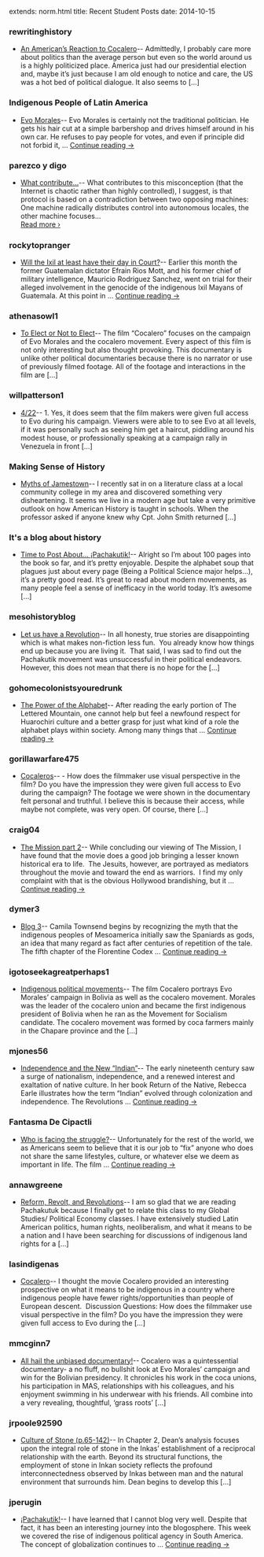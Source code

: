 extends: norm.html
title: Recent Student Posts
date: 2014-10-15


### rewritinghistory
*  [An American’s Reaction to Cocalero](http://onceuponatimetherewereindigenouspeople.wordpress.com/2013/04/22/an-americans-reaction-to-cocalero/)-- Admittedly, I probably care more about politics than the average person but even so the world around us is a highly politicized place. America just had our presidential election and, maybe it’s just because I am old enough to notice and care, the US was a hot bed of political dialogue. It also seems to [&#8230;]<img alt="" border="0" height="1" src="http://pixel.wp.com/b.gif?host=onceuponatimetherewereindigenouspeople.wordpress.com&#038;blog=46171444&#038;post=23&#038;subd=onceuponatimetherewereindigenouspeople&#038;ref=&#038;feed=1" width="1" />

### Indigenous People of Latin America
*  [Evo Morales](http://rachelvol13.wordpress.com/2013/04/22/evo-morales/)-- Evo Morales is certainly not the traditional politician. He gets his hair cut at a simple barbershop and drives himself around in his own car. He refuses to pay people for votes, and even if principle did not forbid it, &#8230; <a href="http://rachelvol13.wordpress.com/2013/04/22/evo-morales/">Continue reading <span class="meta-nav">&#8594;</span></a><img alt="" border="0" height="1" src="http://pixel.wp.com/b.gif?host=rachelvol13.wordpress.com&#038;blog=45489163&#038;post=210&#038;subd=rachelvol13&#038;ref=&#038;feed=1" width="1" />

### parezco y digo
*  [What contribute…](http://parezcoydigo.wordpress.com/2013/10/07/what-contribute/)-- What contributes to this misconception (that the Internet is chaotic rather than highly controlled), I suggest, is that protocol is based on a contradiction between two opposing machines: One machine radically distributes control into autonomous locales, the other machine focuses<span class="ellipsis">&#8230;</span><div class="read-more"><a href="http://parezcoydigo.wordpress.com/2013/10/07/what-contribute/">Read more &#8250;</a></div><!-- end of .read-more --><img alt="" border="0" height="1" src="http://pixel.wp.com/b.gif?host=parezcoydigo.wordpress.com&#038;blog=3594723&#038;post=1017&#038;subd=parezcoydigo&#038;ref=&#038;feed=1" width="1" />

### rockytopranger
*  [Will the Ixil at least have their day in Court?](http://rockytopranger.wordpress.com/2013/04/24/will-the-ixil-at-least-have-their-day-in-court/)-- Earlier this month the former Guatemalan dictator Efrain Rios Mott, and his former chief of military intelligence, Mauricio Rodriguez Sanchez, went on trial for their alleged involvement in the genocide of the indigenous Ixil Mayans of Guatemala. At this point in &#8230; <a href="http://rockytopranger.wordpress.com/2013/04/24/will-the-ixil-at-least-have-their-day-in-court/">Continue reading <span class="meta-nav">&#8594;</span></a><img alt="" border="0" height="1" src="http://pixel.wp.com/b.gif?host=rockytopranger.wordpress.com&#038;blog=45525334&#038;post=272&#038;subd=rockytopranger&#038;ref=&#038;feed=1" width="1" />

### athenasowl1
*  [To Elect or Not to Elect](http://athenasowl1.wordpress.com/2013/04/22/to-elect-or-not-to-elect/)-- The film “Cocalero” focuses on the campaign of Evo Morales and the cocalero movement. Every aspect of this film is not only interesting but also thought provoking. This documentary is unlike other political documentaries because there is no narrator or use of previously filmed footage. All of the footage and interactions in the film are [&#8230;]<img alt="" border="0" height="1" src="http://pixel.wp.com/b.gif?host=athenasowl1.wordpress.com&#038;blog=45489166&#038;post=135&#038;subd=athenasowl1&#038;ref=&#038;feed=1" width="1" />

### willpatterson1
*  [4/22](http://willpatterson1.wordpress.com/2013/04/23/422/)-- 1. Yes, it does seem that the film makers were given full access to Evo during his campaign. Viewers were able to to see Evo at all levels, if it was personally such as seeing him get a haircut, piddling around his modest house, or professionally speaking at a campaign rally in Venezuela in front [&#8230;]<img alt="" border="0" height="1" src="http://pixel.wp.com/b.gif?host=willpatterson1.wordpress.com&#038;blog=39831023&#038;post=371&#038;subd=willpatterson1&#038;ref=&#038;feed=1" width="1" />

### Making Sense of History
*  [Myths of Jamestown](http://cshinklesr2013.wordpress.com/2013/06/19/myths-of-jamestown/)-- I recently sat in on a literature class at a local community college in my area and discovered something very disheartening. It seems we live in a modern age but take a very primitive outlook on how American History is taught in schools. When the professor asked if anyone knew why Cpt. John Smith returned [&#8230;]<img alt="" border="0" height="1" src="http://pixel.wp.com/b.gif?host=cshinklesr2013.wordpress.com&#038;blog=45548793&#038;post=612&#038;subd=cshinklesr2013&#038;ref=&#038;feed=1" width="1" />

### It's a blog about history
*  [Time to Post About… ¡Pachakutik!](http://nsprouse.wordpress.com/2013/04/17/time-to-post-about-pachakutik/)-- Alright so I&#8217;m about 100 pages into the book so far, and it&#8217;s pretty enjoyable. Despite the alphabet soup that plagues just about every page (Being a Political Science major helps&#8230;), it&#8217;s a pretty good read. It&#8217;s great to read about modern movements, as many people feel a sense of inefficacy in the world today. It&#8217;s awesome [&#8230;]<img alt="" border="0" height="1" src="http://pixel.wp.com/b.gif?host=nsprouse.wordpress.com&#038;blog=45633871&#038;post=151&#038;subd=nsprouse&#038;ref=&#038;feed=1" width="1" />

### mesohistoryblog
*  [Let us have a Revolution](http://mesohistoryblog.wordpress.com/2013/04/22/let-us-have-a-revolution/)-- In all honesty, true stories are disappointing which is what makes non-fiction less fun.  You already know how things end up because you are living it.  That said, I was sad to find out the Pachakutik movement was unsuccessful in their political endeavors.   However, this does not mean that there is no hope for the [&#8230;]<img alt="" border="0" height="1" src="http://pixel.wp.com/b.gif?host=mesohistoryblog.wordpress.com&#038;blog=45662303&#038;post=542&#038;subd=mesohistoryblog&#038;ref=&#038;feed=1" width="1" />

### gohomecolonistsyouredrunk
*  [The Power of the Alphabet](http://gohomecolonistsyouredrunk.wordpress.com/2013/04/01/the-power-of-the-alphabet/)-- After reading the early portion of The Lettered Mountain, one cannot help but feel a newfound respect for Huarochiri culture and a better grasp for just what kind of a role the alphabet plays within society. Among many things that &#8230; <a href="http://gohomecolonistsyouredrunk.wordpress.com/2013/04/01/the-power-of-the-alphabet/">Continue reading <span class="meta-nav">&#8594;</span></a><img alt="" border="0" height="1" src="http://pixel.wp.com/b.gif?host=gohomecolonistsyouredrunk.wordpress.com&#038;blog=45664255&#038;post=173&#038;subd=gohomecolonistsyouredrunk&#038;ref=&#038;feed=1" width="1" />

### gorillawarfare475
*  [Cocaleros](http://gorillawarfare475.wordpress.com/2013/04/22/cocaleros/)-- - How does the filmmaker use visual perspective in the film? Do you have the impression they were given full access to Evo during the campaign? The footage we were shown in the documentary felt personal and truthful. I believe this is because their access, while maybe not complete, was very open. Of course, there [&#8230;]<img alt="" border="0" height="1" src="http://pixel.wp.com/b.gif?host=gorillawarfare475.wordpress.com&#038;blog=45683850&#038;post=52&#038;subd=gorillawarfare475&#038;ref=&#038;feed=1" width="1" />

### craig04
*  [The Mission part 2](http://ecraig3.wordpress.com/2013/03/11/the-mission-part-2/)-- While concluding our viewing of The Mission, I have found that the movie does a good job bringing a lesser known historical era to life.  The Jesuits, however, are portrayed as mediators throughout the movie and toward the end as warriors.  I find my only complaint with that is the obvious Hollywood brandishing, but it &#8230; <a class="more-link" href="http://ecraig3.wordpress.com/2013/03/11/the-mission-part-2/">Continue reading <span class="meta-nav">&#8594;</span></a><img alt="" border="0" height="1" src="http://pixel.wp.com/b.gif?host=ecraig3.wordpress.com&#038;blog=45685354&#038;post=108&#038;subd=ecraig3&#038;ref=&#038;feed=1" width="1" />

### dymer3
*  [Blog 3](http://dymer3.wordpress.com/2013/02/04/blog-3/)-- Camila Townsend begins by recognizing the myth that the indigenous peoples of Mesoamerica initially saw the Spaniards as gods, an idea that many regard as fact after centuries of repetition of the tale.  The fifth chapter of the Florentine Codex &#8230; <a href="http://dymer3.wordpress.com/2013/02/04/blog-3/">Continue reading <span class="meta-nav">&#8594;</span></a><img alt="" border="0" height="1" src="http://pixel.wp.com/b.gif?host=dymer3.wordpress.com&#038;blog=45686064&#038;post=16&#038;subd=dymer3&#038;ref=&#038;feed=1" width="1" />

### igotoseekagreatperhaps1
*  [Indigenous political movements](http://igotoseekagreatperhaps1.wordpress.com/2013/04/22/indigenous-political-movements/)-- The film Cocalero portrays Evo Morales&#8217; campaign in Bolivia as well as the cocalero movement. Morales was the leader of the cocalero union and became the first indigenous president of Bolivia when he ran as the Movement for Socialism candidate. The cocalero movement was formed by coca farmers mainly in the Chapare province and the [&#8230;]<img alt="" border="0" height="1" src="http://pixel.wp.com/b.gif?host=igotoseekagreatperhaps1.wordpress.com&#038;blog=45686604&#038;post=860&#038;subd=igotoseekagreatperhaps1&#038;ref=&#038;feed=1" width="1" />

### mjones56
*  [Independence and the New “Indian”](http://mjones56.wordpress.com/2013/03/04/independence-and-the-new-indian/)-- The early nineteenth century saw a surge of nationalism, independence, and a renewed interest and exaltation of native culture. In her book Return of the Native, Rebecca Earle illustrates how the term &#8220;Indian&#8221; evolved through colonization and independence. The Revolutions &#8230; <a href="http://mjones56.wordpress.com/2013/03/04/independence-and-the-new-indian/">Continue reading <span class="meta-nav">&#8594;</span></a><img alt="" border="0" height="1" src="http://pixel.wp.com/b.gif?host=mjones56.wordpress.com&#038;blog=45694045&#038;post=5&#038;subd=mjones56&#038;ref=&#038;feed=1" width="1" />

### Fantasma De Cipactli
*  [Who is facing the struggle?](http://fantasmadecipactli.wordpress.com/2013/04/08/who-is-facing-the-struggle/)-- Unfortunately for the rest of the world, we as Americans seem to believe that it is our job to “fix” anyone who does not share the same lifestyles, culture, or whatever else we deem as important in life. The film &#8230; <a href="http://fantasmadecipactli.wordpress.com/2013/04/08/who-is-facing-the-struggle/">Continue reading <span class="meta-nav">&#8594;</span></a><img alt="" border="0" height="1" src="http://pixel.wp.com/b.gif?host=fantasmadecipactli.wordpress.com&#038;blog=45698939&#038;post=26&#038;subd=fantasmadecipactli&#038;ref=&#038;feed=1" width="1" />

### annawgreene
*  [Reform, Revolt, and Revolutions](http://annawgreene.wordpress.com/2013/04/15/reform-revolt-and-revolutions/)-- I am so glad that we are reading Pachakutuk because I finally get to relate this class to my Global Studies/ Political Economy classes. I have extensively studied Latin American politics, human rights, neoliberalism, and what it means to be a nation and I have been searching for discussions of indigenous land rights for a [&#8230;]<img alt="" border="0" height="1" src="http://pixel.wp.com/b.gif?host=annawgreene.wordpress.com&#038;blog=45706406&#038;post=72&#038;subd=annawgreene&#038;ref=&#038;feed=1" width="1" />

### lasindigenas
*  [Cocalero](http://lasindigenas.wordpress.com/2013/04/22/cocalero/)-- I thought the movie Cocalero provided an interesting prospective on what it means to be indigenous in a country where indigenous people have fewer rights/opportunities than people of European descent.  Discussion Questions: How does the filmmaker use visual perspective in the film? Do you have the impression they were given full access to Evo during the [&#8230;]<img alt="" border="0" height="1" src="http://pixel.wp.com/b.gif?host=lasindigenas.wordpress.com&#038;blog=45743186&#038;post=242&#038;subd=lasindigenas&#038;ref=&#038;feed=1" width="1" />

### mmcginn7
*  [All hail the unbiased documentary!](http://mmcginn7.wordpress.com/2013/04/22/all-hail-the-unbiased-documentary/)-- Cocalero was a quintessential documentary- a no fluff, no bullshit look at Evo Morales’ campaign and win for the Bolivian presidency. It chronicles his work in the coca unions, his participation in MAS, relationships with his colleagues, and his enjoyment swimming in his underwear with his friends. All combine into a very revealing, thoughtful, ‘grass roots’ [&#8230;]<img alt="" border="0" height="1" src="http://pixel.wp.com/b.gif?host=mmcginn7.wordpress.com&#038;blog=45749097&#038;post=779&#038;subd=mmcginn7&#038;ref=&#038;feed=1" width="1" />

### jrpoole92590
*  [Culture of Stone (p.65-142)](http://jrpoole92590.wordpress.com/2013/01/30/culture-of-stone-p-65-142/)-- In Chapter 2, Dean&#8217;s analysis focuses upon the integral role of stone in the Inkas&#8217; establishment of a reciprocal relationship with the earth. Beyond its structural functions, the employment of stone in Inkan society reflects the profound interconnectedness observed by Inkas between man and the natural environment that surrounds him. Dean begins to develop this [&#8230;]<img alt="" border="0" height="1" src="http://pixel.wp.com/b.gif?host=jrpoole92590.wordpress.com&#038;blog=45845813&#038;post=2&#038;subd=jrpoole92590&#038;ref=&#038;feed=1" width="1" />

### jperugin
*  [¡Pachakutik!](http://jperugin.wordpress.com/2013/04/22/pachakutik/)-- I have learned that I cannot blog very well. Despite that fact, it has been an interesting journey into the blogosphere. This week we covered the rise of indigenous political agency in South America. The concept of globalization continues to &#8230; <a href="http://jperugin.wordpress.com/2013/04/22/pachakutik/">Continue reading <span class="meta-nav">&#8594;</span></a><img alt="" border="0" height="1" src="http://pixel.wp.com/b.gif?host=jperugin.wordpress.com&#038;blog=45849609&#038;post=75&#038;subd=jperugin&#038;ref=&#038;feed=1" width="1" />

